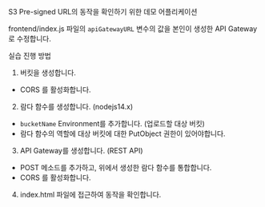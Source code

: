 
S3 Pre-signed URL의 동작을 확인하기 위한 데모 어플리케이션

frontend/index.js 파일의 `apiGatewayURL` 변수의 값을 본인이 생성한 API Gateway로 수정합니다.

실습 진행 방법
1. 버킷을 생성합니다.
- CORS 를 활성화합니다.

2. 람다 함수를 생성합니다. (nodejs14.x)
- `bucketName` Environment를 추가합니다. (업로드할 대상 버킷)
- 람다 함수의 역할에 대상 버킷에 대한 PutObject 권한이 있어야합니다.

3. API Gateway를 생성합니다. (REST API)
- POST 메소드를 추가하고, 위에서 생성한 람다 함수를 통합합니다.
- CORS 를 활성화합니다.

4. index.html 파일에 접근하여 동작을 확인합니다.